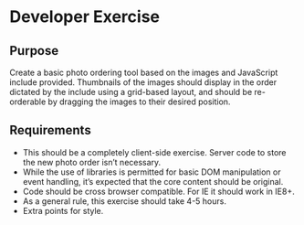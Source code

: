 # Developer Exercise

## Purpose

Create a basic photo ordering tool based on the images and JavaScript include provided. Thumbnails of the images should display in the order dictated by the include using a grid-based layout, and should be re-orderable by dragging the images to their desired position.

## Requirements

- This should be a completely client-side exercise. Server code to store the new photo order isn’t necessary.
- While the use of libraries is permitted for basic DOM manipulation or event handling, it’s expected that the core content should be original.
- Code should be cross browser compatible. For IE it should work in IE8+.
- As a general rule, this exercise should take 4-5 hours.
- Extra points for style.